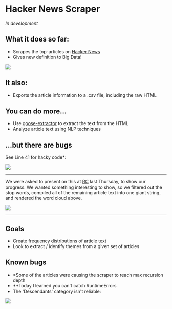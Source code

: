 # Hacker News Scraper

*In development*

## What it does so far:

- Scrapes the top-articles on [Hacker News](https://news.ycombinator.com/)
- Gives new definition to Big Data!

<img src=http://i.imgur.com/TxS4faf.png>


## It also:

- Exports the article information to a .csv file, including the raw HTML

## You can do more...

- Use [goose-extractor](https://pypi.python.org/pypi/goose-extractor/) to extract the text from the HTML
- Analyze article text using NLP techniques

## ...but there are bugs

See Line 41 for hacky code*:

<img src=http://i.imgur.com/J1dd4Ip.png>

----

We were asked to present on this at [RC](https://www.recurse.com/) last Thursday, to show our progress. We wanted something interesting to show, so we filtered out the stop words, compiled all of the remaining article text into one giant string, and rendered the word cloud above.

<img src=http://i.imgur.com/Djadd1S.png>

----

## Goals

- Create frequency distributions of article text
- Look to extract / identify themes from a given set of articles


## Known bugs

- *Some of the articles were causing the scraper to reach max recursion depth
- **Today I learned you can't catch RuntimeErrors
- The 'Descendants' category isn't reliable:

<img src=http://i.imgur.com/fdiMhXn.png>
